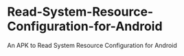 # Read-System-Resource-Configuration-for-Android
An APK to Read System Resource Configuration for Android

